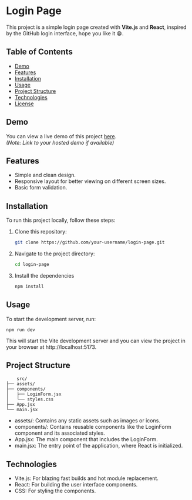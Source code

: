 # Login Page

This project is a simple login page created with **Vite.js** and **React**, inspired by the GitHub login interface, hope you like it 😁.

## Table of Contents

- [Demo](#demo)
- [Features](#features)
- [Installation](#installation)
- [Usage](#usage)
- [Project Structure](#project-structure)
- [Technologies](#technologies)
- [License](#license)

## Demo

You can view a live demo of this project [here](#).  
*(Note: Link to your hosted demo if available)*

## Features

- Simple and clean design.
- Responsive layout for better viewing on different screen sizes.
- Basic form validation.

## Installation

To run this project locally, follow these steps:

1. Clone this repository:
    ```bash
   git clone https://github.com/your-username/login-page.git
2. Navigate to the project directory:
    ```bash
    cd login-page
3. Install the dependencies
    ```bash 
    npm install
## Usage
To start the development server, run:  

    npm run dev
This will start the Vite development server and you can view the project in your browser at http://localhost:5173.
## Project Structure
        src/
    ├── assets/
    ├── components/
    │   ├── LoginForm.jsx
    │   └── styles.css
    ├── App.jsx
    └── main.jsx

- assets/: Contains any static assets such as images or icons.
- components/: Contains reusable components like the LoginForm component and its associated styles.
- App.jsx: The main component that includes the LoginForm.
- main.jsx: The entry point of the application, where React is initialized.
## Technologies
- Vite.js: For blazing fast builds and hot module replacement.
- React: For building the user interface components.
- CSS: For styling the components.